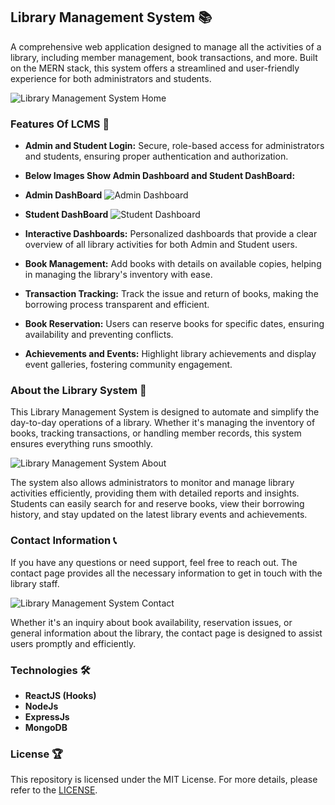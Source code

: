 ## Library Management System 📚

A comprehensive web application designed to manage all the activities of a library, including member management, book transactions, and more. Built on the MERN stack, this system offers a streamlined and user-friendly experience for both administrators and students.

![Library Management System Home](https://github.com/rivshr27/Library-Management-System-rivshr/blob/main/deploy-images/Screenshot%202024-08-13%20at%206.33.03%E2%80%AFPM.png)

### Features Of LCMS 🚀

- **Admin and Student Login:** Secure, role-based access for administrators and students, ensuring proper authentication and authorization.

  
- **Below Images Show Admin Dashboard and Student DashBoard:**
- **Admin DashBoard**
  ![Admin Dashboard](https://github.com/rivshr27/Library-Management-System-rivshr/blob/main/deploy-images/Screenshot%202024-08-16%20at%206.22.51%E2%80%AFPM.png)

- **Student DashBoard**
  ![Student Dashboard](https://github.com/rivshr27/Library-Management-System-rivshr/blob/main/deploy-images/Screenshot%202024-08-16%20at%206.24.28%E2%80%AFPM.png)

  
- **Interactive Dashboards:** Personalized dashboards that provide a clear overview of all library activities for both Admin and Student users.
- **Book Management:** Add books with details on available copies, helping in managing the library's inventory with ease.
- **Transaction Tracking:** Track the issue and return of books, making the borrowing process transparent and efficient.
- **Book Reservation:** Users can reserve books for specific dates, ensuring availability and preventing conflicts.
- **Achievements and Events:** Highlight library achievements and display event galleries, fostering community engagement.

### About the Library System 🏫

This Library Management System is designed to automate and simplify the day-to-day operations of a library. Whether it's managing the inventory of books, tracking transactions, or handling member records, this system ensures everything runs smoothly.

![Library Management System About](https://github.com/rivshr27/Library-Management-System-rivshr/blob/main/deploy-images/Screenshot%202024-08-13%20at%206.33.16%E2%80%AFPM.png)

The system also allows administrators to monitor and manage library activities efficiently, providing them with detailed reports and insights. Students can easily search for and reserve books, view their borrowing history, and stay updated on the latest library events and achievements.

### Contact Information 📞

If you have any questions or need support, feel free to reach out. The contact page provides all the necessary information to get in touch with the library staff.

![Library Management System Contact](https://github.com/rivshr27/Library-Management-System-rivshr/blob/main/deploy-images/Screenshot%202024-08-13%20at%206.33.27%E2%80%AFPM.png)

Whether it's an inquiry about book availability, reservation issues, or general information about the library, the contact page is designed to assist users promptly and efficiently.

### Technologies 🛠

- **ReactJS (Hooks)**
- **NodeJs**
- **ExpressJs**
- **MongoDB**

### License 🏆

This repository is licensed under the MIT License. For more details, please refer to the [LICENSE](LICENSE).
